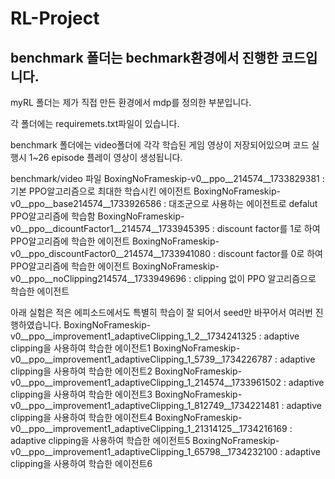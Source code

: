 # RL-Project

## benchmark 폴더는 bechmark환경에서 진행한 코드입니다.
myRL 폴더는 제가 직접 만든 환경에서 mdp를 정의한 부분입니다.

각 폴더에는 requiremets.txt파일이 있습니다.

benchmark 폴더에는 video폴더에 각각 학습된 게임 영상이 저장되어있으며 코드 실행시 1~26 episode 플레이 영상이 생성됩니다. 

benchmark/video 파일
BoxingNoFrameskip-v0__ppo__214574__1733829381 : 기본 PPO알고리즘으로 최대한 학습시킨 에이전트
BoxingNoFrameskip-v0__ppo__base214574__1733926586 : 대조군으로 사용하는 에이전트로 defalut PPO알고리즘에 학습함
BoxingNoFrameskip-v0__ppo__dicountFactor1__214574__1733945395 : discount factor를 1로 하여 PPO알고리즘에 학습한 에이전트
BoxingNoFrameskip-v0__ppo_discountFactor0__214574__1733941080 : discount factor를 0로 하여 PPO알고리즘에 학습한 에이전트
BoxingNoFrameskip-v0__ppo__noClipping214574__1733949696 : clipping 없이 PPO 알고리즘으로 학습한 에이전트

아래 실험은 적은 에피소드에서도 특별히 학습이 잘 되어서 seed만 바꾸어서 여러번 진행하였습니다.
BoxingNoFrameskip-v0__ppo__improvement1_adaptiveClipping_1_2__1734241325 : adaptive clipping을 사용하여 학습한 에이전트1
BoxingNoFrameskip-v0__ppo__improvement1_adaptiveClipping_1_5739__1734226787 : adaptive clipping을 사용하여 학습한 에이전트2
BoxingNoFrameskip-v0__ppo__improvement1_adaptiveClipping_1_214574__1733961502 : adaptive clipping을 사용하여 학습한 에이전트3
BoxingNoFrameskip-v0__ppo__improvement1_adaptiveClipping_1_812749__1734221481 : adaptive clipping을 사용하여 학습한 에이전트4
BoxingNoFrameskip-v0__ppo__improvement1_adaptiveClipping_1_21314125__1734216169 : adaptive clipping을 사용하여 학습한 에이전트5
BoxingNoFrameskip-v0__ppo__improvement1_adaptiveClipping_1_65798__1734232100 : adaptive clipping을 사용하여 학습한 에이전트6
